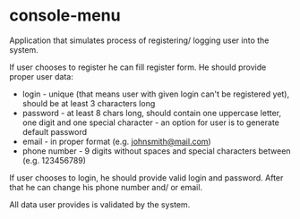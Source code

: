 # console-menu
Application that simulates process of registering/ logging user into the system.

If user chooses to register he can fill register form. 
He should provide proper user data:
- login - unique (that means user with given login can't be registered yet), should be at least 3 characters long
- password - at least 8 chars long, should contain one uppercase letter, one digit and one special character
           - an option for user is to generate default password
- email - in proper format (e.g. johnsmith@mail.com)
- phone number - 9 digits without spaces and special characters between (e.g. 123456789)

If user chooses to login, he should provide valid login and password.
After that he can change his phone number and/ or email.

All data user provides is validated by the system.
